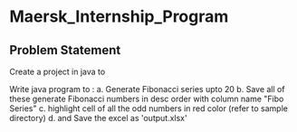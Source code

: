 # Maersk_Internship_Program
Problem Statement
-----------------

Create a project in java to

Write java program to :
a. Generate Fibonacci series upto 20
b. Save all of these generate Fibonacci numbers in desc order with column name "Fibo Series"
c. highlight cell of all the odd numbers in red color (refer to sample directory) 
d. and Save the excel as 'output.xlsx' 



